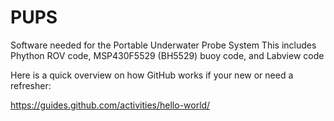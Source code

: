 # PUPS
Software needed for the Portable Underwater Probe System
This includes Phython ROV code, MSP430F5529 (BH5529) buoy code, and Labview code

Here is a quick overview on how GitHub works if your new or need a refresher:

https://guides.github.com/activities/hello-world/
